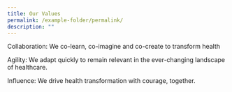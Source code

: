 ```yaml
---
title: Our Values
permalink: /example-folder/permalink/
description: ""
---
```

Collaboration: We co-learn, co-imagine and co-create to transform health

Agility: We adapt quickly to remain relevant in the ever-changing landscape of healthcare.

Influence: We drive health transformation with courage, together.